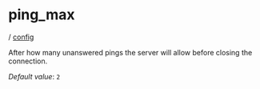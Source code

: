 # ping_max

/ [config](/reference/server-config/index.md) 

After how many unanswered pings the server will allow before closing
the connection.

*Default value*: `2`
